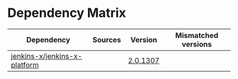 # Dependency Matrix

Dependency | Sources | Version | Mismatched versions
---------- | ------- | ------- | -------------------
[jenkins-x/jenkins-x-platform](https://github.com/jenkins-x/jenkins-x-platform.git) |  | [2.0.1307](https://github.com/jenkins-x/jenkins-x-platform/releases/tag/v2.0.1307) | 
